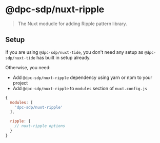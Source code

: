 # @dpc-sdp/nuxt-ripple

> The Nuxt modudle for adding Ripple pattern library.

## Setup

If you are using `@dpc-sdp/nuxt-tide`, you don't need any setup as `@dpc-sdp/nuxt-tide` has built in setup already.

Otherwise, you need:

- Add `@dpc-sdp/nuxt-ripple` dependency using yarn or npm to your project
- Add `@dpc-sdp/nuxt-ripple` to `modules` section of `nuxt.config.js`

```js
{
  modules: [
    'dpc-sdp/nuxt-ripple'
  ],

  ripple: {
    // nuxt-ripple options
  }
}
```
